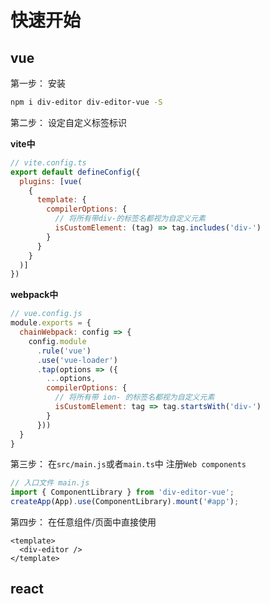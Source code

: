 # 快速开始

## vue

第一步： 安装

```sh
npm i div-editor div-editor-vue -S
```

第二步： 设定自定义标签标识

**vite中**
```js
// vite.config.ts
export default defineConfig({
  plugins: [vue(
    {
      template: {
        compilerOptions: {
          // 将所有带div-的标签名都视为自定义元素
          isCustomElement: (tag) => tag.includes('div-')
        }
      }
    }
  )]
})
```

**webpack中**
```js
// vue.config.js
module.exports = {
  chainWebpack: config => {
    config.module
      .rule('vue')
      .use('vue-loader')
      .tap(options => ({
        ...options,
        compilerOptions: {
          // 将所有带 ion- 的标签名都视为自定义元素
          isCustomElement: tag => tag.startsWith('div-')
        }
      }))
  }
}
```

第三步： 在`src/main.js`或者`main.ts`中 注册`Web components`
```js
// 入口文件 main.js 
import { ComponentLibrary } from 'div-editor-vue';
createApp(App).use(ComponentLibrary).mount('#app');
```

第四步： 在任意组件/页面中直接使用
```vue
<template>
  <div-editor />
</template>
```

## react